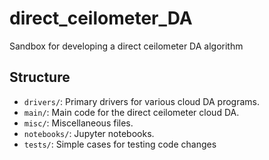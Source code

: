 # direct_ceilometer_DA

Sandbox for developing a direct ceilometer DA algorithm

## Structure

- `drivers/`: Primary drivers for various cloud DA programs.
- `main/`: Main code for the direct ceilometer cloud DA.
- `misc/`: Miscellaneous files.
- `notebooks/`: Jupyter notebooks.
- `tests/`: Simple cases for testing code changes
